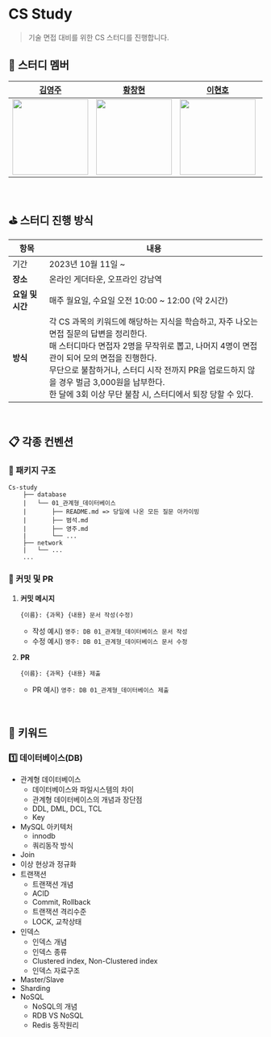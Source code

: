 # CS Study
> 기술 면접 대비를 위한 CS 스터디를 진행합니다.



## 👾 스터디 멤버

|                     [김영주](https://github.com/kylekim2123)                      |                     [황창현](https://github.com/Hchanghyeon)                     |                      [이현호](https://github.com/charlesuu)                      |                       [소재훈](https://github.com/jay-so)                        |                       [고범준](https://github.com/K-jun98)                        |                       [김범석](https://github.com/BeomSeogKim)                        |
|:------------------------------------------------------------------------------:|:-----------------------------------------------------------------------------:|:-----------------------------------------------------------------------------:|:-----------------------------------------------------------------------------:|:-----------------------------------------------------------------------------:|:-----------------------------------------------------------------------------:|
|  <img src="https://avatars.githubusercontent.com/u/49775540?v=4" width="150">  | <img src="https://avatars.githubusercontent.com/u/92444744?v=4" width="150">  | <img src="https://avatars.githubusercontent.com/u/76809524?v=4" width="150">  | <img src="https://avatars.githubusercontent.com/u/52352476?v=4" width="150">  | <img src="https://avatars.githubusercontent.com/u/101342145?v=4" width="150">  | <img src="https://avatars.githubusercontent.com/u/110332047?v=4" width="150">  |

<br>

## ⛳ 스터디 진행 방식

| 항목          | 내용                                                                                                                                                                                                                   |
|-------------|----------------------------------------------------------------------------------------------------------------------------------------------------------------------------------------------------------------------|
| 기간          | 2023년 10월 11일 ~                                                                                                                                                                                                      |
| **장소**      | 온라인 게더타운, 오프라인 강남역                                                                                                                                                                                                   |
| **요일 및 시간** | 매주 월요일, 수요일 오전 10:00 ~ 12:00 (약 2시간)                                                                                                                                                                                 |
| **방식**      | 각 CS 과목의 키워드에 해당하는 지식을 학습하고, 자주 나오는 면접 질문의 답변을 정리한다.<br />매 스터디마다 면접자 2명을 무작위로 뽑고, 나머지 4명이 면접관이 되어 모의 면접을 진행한다.<br />무단으로 불참하거나, 스터디 시작 전까지 PR을 업로드하지 않을 경우 벌금 3,000원을 납부한다.<br />한 달에 3회 이상 무단 불참 시, 스터디에서 퇴장 당할 수 있다. |

<br>

## 📋 각종 컨벤션

### 📁 패키지 구조

```
Cs-study
    ├── database
    |   └── 01_관계형_데이터베이스
    |       ├── README.md => 당일에 나온 모든 질문 아카이빙
    |       ├── 범석.md
    |       ├── 영주.md
    |       └── ...
    ├── network
    |   └── ...
    ...
```



### 📍 커밋 및 PR

1. **커밋 메시지**

   ```
   {이름}: {과목} {내용} 문서 작성(수정)
   ```

   - 작성 예시) `영주: DB 01_관계형_데이터베이스 문서 작성`
   - 수정 예시) `영주: DB 01_관계형_데이터베이스 문서 수정`

2. **PR**

   ```
   {이름}: {과목} {내용} 제출
   ```

   - PR 예시) `영주: DB 01_관계형_데이터베이스 제출`

<br>

## 📌 키워드

### 1️⃣ 데이터베이스(DB)

- 관계형 데이터베이스
  - 데이터베이스와 파일시스템의 차이
  - 관계형 데이터베이스의 개념과 장단점
  - DDL, DML, DCL, TCL
  - Key
- MySQL 아키텍처
  - innodb
  - 쿼리동작 방식
- Join
- 이상 현상과 정규화
- 트랜잭션
  - 트랜잭션 개념
  - ACID
  - Commit, Rollback
  - 트랜잭션 격리수준
  - LOCK, 교착상태
- 인덱스
  - 인덱스 개념
  - 인덱스 종류
  - Clustered index, Non-Clustered index
  - 인덱스 자료구조
- Master/Slave
- Sharding
- NoSQL
  - NoSQL의 개념
  - RDB VS NoSQL
  - Redis 동작원리